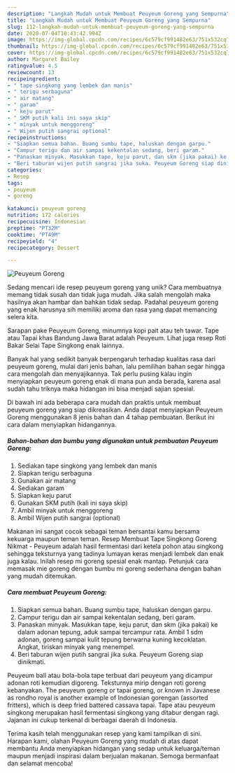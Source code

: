 ```yaml
---
description: "Langkah Mudah untuk Membuat Peuyeum Goreng yang Sempurna"
title: "Langkah Mudah untuk Membuat Peuyeum Goreng yang Sempurna"
slug: 112-langkah-mudah-untuk-membuat-peuyeum-goreng-yang-sempurna
date: 2020-07-04T10:43:42.994Z
image: https://img-global.cpcdn.com/recipes/6c579cf991482e63/751x532cq70/peuyeum-goreng-foto-resep-utama.jpg
thumbnail: https://img-global.cpcdn.com/recipes/6c579cf991482e63/751x532cq70/peuyeum-goreng-foto-resep-utama.jpg
cover: https://img-global.cpcdn.com/recipes/6c579cf991482e63/751x532cq70/peuyeum-goreng-foto-resep-utama.jpg
author: Margaret Bailey
ratingvalue: 4.5
reviewcount: 13
recipeingredient:
- " tape singkong yang lembek dan manis"
- " terigu serbaguna"
- " air matang"
- " garam"
- " keju parut"
- " SKM putih kali ini saya skip"
- " minyak untuk menggoreng"
- " Wijen putih sangrai optional"
recipeinstructions:
- "Siapkan semua bahan. Buang sumbu tape, haluskan dengan garpu."
- "Campur terigu dan air sampai kekentalan sedang, beri garam."
- "Panaskan minyak. Masukkan tape, keju parut, dan skm (jika pakai) ke dalam adonan tepung, aduk sampai tercampur rata. Ambil 1 sdm adonan, goreng sampai kulit tepung berwarna kuning kecoklatan. Angkat, tiriskan minyak yang menempel."
- "Beri taburan wijen putih sangrai jika suka. Peuyeum Goreng siap dinikmati."
categories:
- Resep
tags:
- peuyeum
- goreng

katakunci: peuyeum goreng 
nutrition: 172 calories
recipecuisine: Indonesian
preptime: "PT32M"
cooktime: "PT49M"
recipeyield: "4"
recipecategory: Dessert

---
```



![Peuyeum Goreng](https://img-global.cpcdn.com/recipes/6c579cf991482e63/751x532cq70/peuyeum-goreng-foto-resep-utama.jpg)

Sedang mencari ide resep peuyeum goreng yang unik? Cara membuatnya memang tidak susah dan tidak juga mudah. Jika salah mengolah maka hasilnya akan hambar dan bahkan tidak sedap. Padahal peuyeum goreng yang enak harusnya sih memiliki aroma dan rasa yang dapat memancing selera kita.

Sarapan pake Peuyeum Goreng, minumnya kopi pait atau teh tawar. Tape atau Tapai khas Bandung Jawa Barat adalah Peuyeum. Lihat juga resep Roti Bakar Selai Tape Singkong enak lainnya.

Banyak hal yang sedikit banyak berpengaruh terhadap kualitas rasa dari peuyeum goreng, mulai dari jenis bahan, lalu pemilihan bahan segar hingga cara mengolah dan menyajikannya. Tak perlu pusing kalau ingin menyiapkan peuyeum goreng enak di mana pun anda berada, karena asal sudah tahu triknya maka hidangan ini bisa menjadi sajian spesial.


Di bawah ini ada beberapa cara mudah dan praktis untuk membuat peuyeum goreng yang siap dikreasikan. Anda dapat menyiapkan Peuyeum Goreng menggunakan 8 jenis bahan dan 4 tahap pembuatan. Berikut ini cara dalam menyiapkan hidangannya.

<!--inarticleads1-->

##### Bahan-bahan dan bumbu yang digunakan untuk pembuatan Peuyeum Goreng:

1. Sediakan  tape singkong yang lembek dan manis
1. Siapkan  terigu serbaguna
1. Gunakan  air matang
1. Sediakan  garam
1. Siapkan  keju parut
1. Gunakan  SKM putih (kali ini saya skip)
1. Ambil  minyak untuk menggoreng
1. Ambil  Wijen putih sangrai (optional)


Makanan ini sangat cocok sebagai teman bersantai kamu bersama kekuarga maupun teman teman. Resep Membuat Tape Singkong Goreng Nikmat - Peuyeum adalah hasil fermentasi dari ketela pohon atau singkong sehingga teksturnya yang tadinya lumayan keras menjadi lembek dan enak juga kalau. Inilah resep mi goreng spesial enak mantap. Petunjuk cara memasak mie goreng dengan bumbu mi goreng sederhana dengan bahan yang mudah ditemukan. 

<!--inarticleads2-->

##### Cara membuat Peuyeum Goreng:

1. Siapkan semua bahan. Buang sumbu tape, haluskan dengan garpu.
1. Campur terigu dan air sampai kekentalan sedang, beri garam.
1. Panaskan minyak. Masukkan tape, keju parut, dan skm (jika pakai) ke dalam adonan tepung, aduk sampai tercampur rata. Ambil 1 sdm adonan, goreng sampai kulit tepung berwarna kuning kecoklatan. Angkat, tiriskan minyak yang menempel.
1. Beri taburan wijen putih sangrai jika suka. Peuyeum Goreng siap dinikmati.


Peuyeum ball atau bola-bola tape terbuat dari peuyeum yang dicampur adonan roti kemudian digoreng. Teksturnya mirip dengan roti goreng kebanyakan. The peuyeum goreng or tapai goreng, or known in Javanese as rondho royal is another example of Indonesian gorengan (assorted fritters), which is deep fried battered cassava tapai. Tape atau peuyeum singkong merupakan hasil fermentasi singkong yang ditabur dengan ragi. Jajanan ini cukup terkenal di berbagai daerah di Indonesia. 

Terima kasih telah menggunakan resep yang kami tampilkan di sini. Harapan kami, olahan Peuyeum Goreng yang mudah di atas dapat membantu Anda menyiapkan hidangan yang sedap untuk keluarga/teman maupun menjadi inspirasi dalam berjualan makanan. Semoga bermanfaat dan selamat mencoba!
